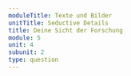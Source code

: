```yaml
---
moduleTitle: Texte und Bilder
unitTitle: Seductive Details
title: Deine Sicht der Forschung
module: 5
unit: 4
subunit: 2
type: question
---
```



<videomodeling answer="JEp4kuFIY4c" question="SoS6s_WioD4"></videomodeling>

<!-- TODO: Noch einfügen -->

<!-- Videomodeling: 
-	Question: Auf welchen Standpunkt stellt sich aus deiner Sicht die Forschung bei der Verwendung von Seductive Details? 
-	Answer: Die Meinung ist eindeutig. Seductive Details sollten maximal minimiert werden, da sie vom Lernen ablenken. Gerade weil Seductive Details interessant sind, ziehen sie die Aufmerksamkeit der Lernenden vom Lernstoff ab. Hier kommt wieder unser Prinzip zu tragen. Wissen ist das Überbleisel des Denkens. Wenn Lernende weniger über den Lernstoff nachdenken, lernen sie auch zwangsläufig weniger.  -->
